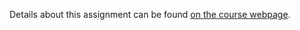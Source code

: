 Details about this assignment can be found [on the course webpage](https://eva.fing.edu.uy/mod/assign/view.php?id=194303).
